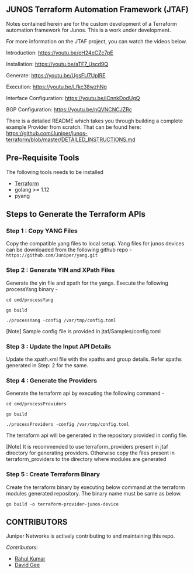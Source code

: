 ## JUNOS Terraform Automation Framework (JTAF)

Notes contained herein are for the custom development of a Terraform automation framework for Junos.
This is a work under development.

For more information on the JTAF project, you can watch the videos below.

Introduction: https://youtu.be/eH24eCZc7pE

Installation: https://youtu.be/aTF7_Uscd9Q

Generate: https://youtu.be/UgsFU7UplRE

Execution: https://youtu.be/Lfkc38wzhNg

Interface Configuration: https://youtu.be/iCnnkDodUgQ

BGP Configuration: https://youtu.be/nQVNCNCJZRc

There is a detailed README which takes you through building a complete example Provider from scratch. That can be found here:
https://github.com/Juniper/junos-terraform/blob/master/DETAILED_INSTRUCTIONS.md

## Pre-Requisite Tools 

The following tools needs to be installed
* [Terraform](https://learn.hashicorp.com/tutorials/terraform/install-cli)  
* golang >= 1.12
* pyang

## Steps to Generate the Terraform APIs

### Step 1 : Copy YANG Files

Copy the compatible yang files to local setup.
Yang files for junos devices can be downloaded from the following github repo -
``https://github.com/Juniper/yang.git`` 

### Step 2 : Generate YIN and XPath Files

Generate the yin file and xpath for the yangs. Execute the following processYang binary -

`` cd cmd/processYang `` 

`` go build ``

`` ./processYang -config /var/tmp/config.toml ``

[Note] Sample config file is provided in jtaf/Samples/config.toml

### Step 3 : Update the Input API Details

Update the xpath.xml file with the xpaths and group details. Refer xpaths generated in 
Step: 2 for the same.

### Step 4 : Generate the Providers

Generate the terraform api by executing the following command -

`` cd cmd/processProviders `` 

`` go build ``

`` ./processProviders -config /var/tmp/config.toml ``

The terraform api will be generated in the repository provided in config file. 

[Note] It is recommended to use terraform_providers present in jtaf directory for generating providers. 
Otherwise copy the files present in terraform_providers to the directory where modules are generated

### Step 5 : Create Terraform Binary 

Create the terraform binary by executing below command at the terraform modules generated repository. The binary name must be same as below.

``go build -o terraform-provider-junos-device``


## CONTRIBUTORS
Juniper Networks is actively contributing to and maintaining this repo.
 
*Contributors:*

* [Rahul Kumar](https://github.com/rahkumar651991)
* [David Gee](https://github.com/davedotdev)
